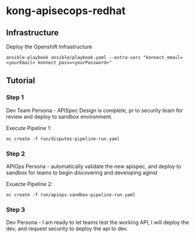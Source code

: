 # kong-apisecops-redhat

## Infrastructure

Deploy the Openshift Infrastructure

```console
ansible-playbook ansible/playbook.yaml --extra-vars "konnect_email=<yourEmail> konnect_pass=<yourPassword>"
```

## Tutorial

### Step 1

Dev Team Persona - APISpec Design is complete, pr to security team for review and deploy to sandbox environment.

Execute Pipeline 1:

```console
oc create -f run/disputes-pipeline-run.yaml
```

### Step 2

APIOps Persona - automatically validate the new apispec, and deploy to sandbox for teams to begin discovering and developing aginst

Exuecte Pipeline 2:

```consoles
oc create -f run/apiops-sandbox-pipeline-run.yaml
```

### Step 3

Dev Persona - I am ready to let teams test the working API, I will deploy the dev, and request security to deploy the api to dev.
